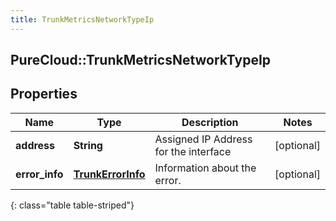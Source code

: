 ```yaml
---
title: TrunkMetricsNetworkTypeIp
---
```

## PureCloud::TrunkMetricsNetworkTypeIp

## Properties

|Name | Type | Description | Notes|
|------------ | ------------- | ------------- | -------------|
| **address** | **String** | Assigned IP Address for the interface | [optional] |
| **error_info** | [**TrunkErrorInfo**](TrunkErrorInfo.html) | Information about the error. | [optional] |
{: class="table table-striped"}


